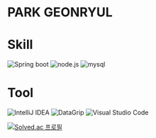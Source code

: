# PARK GEONRYUL

# Skill
![Spring boot](https://img.shields.io/badge/Springboot-007396.svg?&style=for-the-badge&logo=Springboot&logoColor=white)
![node.js](https://img.shields.io/badge/node.js-002396.svg?&style=for-the-badge&logo=node.js&logoColor=white)
![mysql](https://img.shields.io/badge/mysql-002462.svg?&style=for-the-badge&logo=mysql&logoColor=white)

# Tool
![IntelliJ IDEA](https://img.shields.io/badge/IntelliJIDEA-002462.svg?&style=for-the-badge&logo=IntelliJIDEA&logoColor=white)
![DataGrip](https://img.shields.io/badge/DataGrip-007396.svg?&style=for-the-badge&logo=DataGrip&logoColor=white)
![Visual Studio Code](https://img.shields.io/badge/VisualStudioCode-007396.svg?&style=for-the-badge&logo=VisualStudioCode&logoColor=white)

[![Solved.ac
프로필](http://mazassumnida.wtf/api/v2/generate_badge?boj=ghost11062)](https://solved.ac/ghost11062)